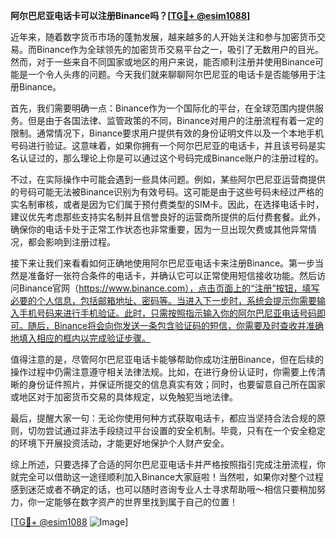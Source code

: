 **阿尔巴尼亚电话卡可以注册Binance吗？[[TG💪+ @esim1088](https://t.me/s/esim1088)]**

近年来，随着数字货币市场的蓬勃发展，越来越多的人开始关注和参与加密货币交易。而Binance作为全球领先的加密货币交易平台之一，吸引了无数用户的目光。然而，对于一些来自不同国家或地区的用户来说，能否顺利注册并使用Binance可能是一个令人头疼的问题。今天我们就来聊聊阿尔巴尼亚的电话卡是否能够用于注册Binance。

首先，我们需要明确一点：Binance作为一个国际化的平台，在全球范围内提供服务。但是由于各国法律、监管政策的不同，Binance对用户的注册流程有着一定的限制。通常情况下，Binance要求用户提供有效的身份证明文件以及一个本地手机号码进行验证。这意味着，如果你拥有一个阿尔巴尼亚的电话卡，并且该号码是实名认证过的，那么理论上你是可以通过这个号码完成Binance账户的注册过程的。

不过，在实际操作中可能会遇到一些具体问题。例如，某些阿尔巴尼亚运营商提供的号码可能无法被Binance识别为有效号码。这可能是由于这些号码未经过严格的实名制审核，或者是因为它们属于预付费类型的SIM卡。因此，在选择电话卡时，建议优先考虑那些支持实名制并且信誉良好的运营商所提供的后付费套餐。此外，确保你的电话卡处于正常工作状态也非常重要，因为一旦出现欠费或其他异常情况，都会影响到注册过程。

接下来让我们来看看如何正确地使用阿尔巴尼亚电话卡来注册Binance。第一步当然是准备好一张符合条件的电话卡，并确认它可以正常使用短信接收功能。然后访问Binance官网（https://www.binance.com），点击页面上的“注册”按钮，填写必要的个人信息，包括邮箱地址、密码等。当进入下一步时，系统会提示你需要输入手机号码来进行手机验证。此时，只需按照指示输入你的阿尔巴尼亚电话号码即可。随后，Binance将会向你发送一条包含验证码的短信，你需要及时查收并准确地填入相应的框内以完成验证步骤。

值得注意的是，尽管阿尔巴尼亚电话卡能够帮助你成功注册Binance，但在后续的操作过程中仍需注意遵守相关法律法规。比如，在进行身份认证时，你需要上传清晰的身份证件照片，并保证所提交的信息真实有效；同时，也要留意自己所在国家或地区对于加密货币交易的具体规定，以免触犯当地法律。

最后，提醒大家一句：无论你使用何种方式获取电话卡，都应当坚持合法合规的原则，切勿尝试通过非法手段绕过平台设置的安全机制。毕竟，只有在一个安全稳定的环境下开展投资活动，才能更好地保护个人财产安全。

综上所述，只要选择了合适的阿尔巴尼亚电话卡并严格按照指引完成注册流程，你就完全可以借助这一途径顺利加入Binance大家庭啦！当然啦，如果你对整个过程感到迷茫或者不确定的话，也可以随时咨询专业人士寻求帮助哦～相信只要稍加努力，你一定能够在数字资产的世界里找到属于自己的位置！

[[TG💪+ @esim1088](https://t.me/s/esim1088) ![Image](https://i.postimg.cc/4NQfJmqS/Snipaste-2025-05-13-00-14-12.png)]